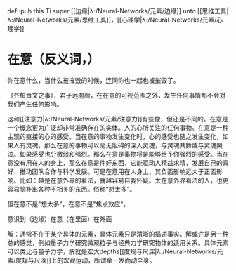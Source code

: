 def::pub this Ti super [[边缘|λ:/Neural-Networks/元素/边缘]] unto [[思维工具|λ:/Neural-Networks/元素/思维工具]]，[[心理学|λ:/Neural-Networks/元素/心理学]]


# 在意（反义词，）

你在意什么，当什么被摧毁的时候，连同你也一起也被摧毁了。

《齐桓晋文之事》，君子远庖厨，在在意的可视范围之外，发生任何事情都不会对我们产生任何影响。

这和[[注意力|λ:/Neural-Networks/元素/注意力]]有些像，但还是不同的。在意是一个概念更为广泛却非常准确存在的实体。人的心所关注的任何事物。在意是一种主观的直接的心的感受。当在意的事物发生变化时，心的感受也随之发生变化，如果人有灵魂，那么在意的事物可以毫无阻碍的深入灵魂，与灵魂共舞或与灵魂哭泣。如果感受也分微弱和强烈。那么在意是事物将是能够给予你强烈的感受。当在意没有用在人的身上，那么在意是件好东西，它能驱动人精益求精，发展自己的喜好、推动团队合作与科学发展。可是在意用在人身上，其负面影响远大于正面影响。比如：越是在意外界的看法，就越容易自我怀疑。太在意外界看法的人，也更容易脑补出各种不相关的东西。俗称“想太多”。

但在意不是"想太多"，在意不是"焦点效应"。


意识到（边缘）在意（在里面）在外面


解：通常不在于某个具体的元素，具体元素只是清晰的描述事实。解或许是另一种总的感觉，例如量子力学研究微观粒子与经典力学研究物体的适用关系。具体元素可以类比与量子力学，解就是宏大depths[[度规与尺深|λ:/Neural-Networks/元素/度规与尺深]]上的宏观运动，所谓牵一发而动全身。